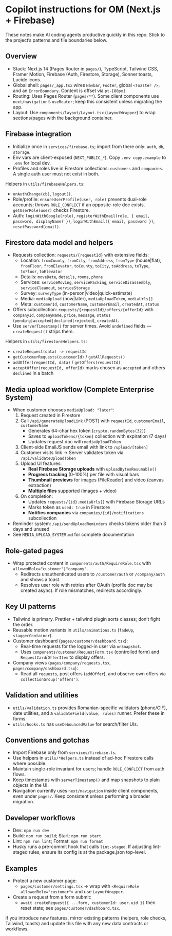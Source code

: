 # Copilot instructions for OM (Next.js + Firebase)

These notes make AI coding agents productive quickly in this repo. Stick to the project’s patterns and file boundaries below.

## Overview
- Stack: Next.js 14 (Pages Router in `pages/`), TypeScript, Tailwind CSS, Framer Motion, Firebase (Auth, Firestore, Storage), Sonner toasts, Lucide icons.
- Global shell: `pages/_app.tsx` wires `Navbar`, `Footer`, global `<Toaster />`, and an `ErrorBoundary`. Content is offset via `pt-[80px]`.
- Routing: Uses Pages Router (`pages/**`). Some client components use `next/navigation`’s `useRouter`; keep this consistent unless migrating the app.
- Layout: Use `components/layout/Layout.tsx` (`LayoutWrapper`) to wrap sections/pages with the background container.

## Firebase integration
- Initialize once in `services/firebase.ts`; import from there only: `auth`, `db`, `storage`.
- Env vars are client-exposed (`NEXT_PUBLIC_*`). Copy `.env copy.example` to `.env` for local dev.
- Profiles and roles live in Firestore collections: `customers` and `companies`. A single auth user must not exist in both.

Helpers in `utils/firebaseHelpers.ts`:
- `onAuthChange(cb)`, `logout()`.
- Role/profile: `ensureUserProfile(user, role)` prevents dual-role accounts; throws `ROLE_CONFLICT` if an opposite-role doc exists. `getUserRole(user)` checks Firestore.
- Auth: `loginWithGoogle(role)`, `registerWithEmail(role, { email, password, displayName? })`, `loginWithEmail({ email, password })`, `resetPassword(email)`.

## Firestore data model and helpers
- Requests collection: `requests/{requestId}` with extensive fields:
  - Location: `fromCounty`, `fromCity`, `fromAddress`, `fromType` (house|flat), `fromFloor`, `fromElevator`, `toCounty`, `toCity`, `toAddress`, `toType`, `toFloor`, `toElevator`
  - Details: `moveDate`, `details`, `rooms`, `phone`
  - Services: `serviceMoving`, `servicePacking`, `serviceDisassembly`, `serviceCleanout`, `serviceStorage`
  - Survey: `surveyType` (in-person|video|quick-estimate)
  - Media: `mediaUpload` (now|later), `mediaUploadToken`, `mediaUrls[]`
  - Meta: `customerId`, `customerName`, `customerEmail`, `createdAt`, `status`
- Offers subcollection: `requests/{requestId}/offers/{offerId}` with `companyId`, `companyName`, `price`, `message`, `status` (`pending|accepted|declined|rejected`), `createdAt`.
- Use `serverTimestamp()` for server times. Avoid `undefined` fields — `createRequest()` strips them.

Helpers in `utils/firestoreHelpers.ts`:
- `createRequest(data) -> requestId`
- `getCustomerRequests(customerId)` / `getAllRequests()`
- `addOffer(requestId, data)` / `getOffers(requestId)`
- `acceptOffer(requestId, offerId)` marks chosen as `accepted` and others `declined` in a batch

## Media upload workflow (Complete Enterprise System)
- When customer chooses `mediaUpload: "later"`:
  1. Request created in Firestore
  2. Call `/api/generateUploadLink` (POST) with `requestId`, `customerEmail`, `customerName`
     - Generates 64-char hex token (`crypto.randomBytes(32)`)
     - Saves to `uploadTokens/{token}` collection with expiration (7 days)
     - Updates request doc with `mediaUploadToken`
  3. Client-side EmailJS sends email with link to `/upload/[token]`
  4. Customer visits link → Server validates token via `/api/validateUploadToken`
  5. Upload UI features:
     - **Real Firebase Storage uploads** with `uploadBytesResumable()`
     - **Progress tracking** (0-100%) per file with visual bars
     - **Thumbnail previews** for images (FileReader) and video (canvas extraction)
     - **Multiple files** supported (images + video)
  6. On completion:
     - Updates `requests/{id}.mediaUrls[]` with Firebase Storage URLs
     - Marks token as `used: true` in Firestore
     - **Notifies companies** via `companies/{id}/notifications` subcollection
- Reminder system: `/api/sendUploadReminders` checks tokens older than 3 days and unused
- See `MEDIA_UPLOAD_SYSTEM.md` for complete documentation

## Role-gated pages
- Wrap protected content in `components/auth/RequireRole.tsx` with `allowedRole="customer"|"company"`.
  - Redirects unauthenticated users to `/customer/auth` or `/company/auth` and shows a toast.
  - Resolves user role with retries after OAuth (profile doc may be created async). If role mismatches, redirects accordingly.

## Key UI patterns
- Tailwind is primary. Prettier + tailwind plugin sorts classes; don’t fight the order.
- Reusable motion variants in `utils/animations.ts` (`fadeUp`, `staggerContainer`).
- Customer dashboard (`pages/customer/dashboard.tsx`):
  - Real-time requests for the logged-in user via `onSnapshot`.
  - Uses `components/customer/RequestForm.tsx` (controlled form) and `RequestCard`/`OfferItem` to display offers.
- Company views (`pages/company/requests.tsx`, `pages/company/dashboard.tsx`):
  - Read all `requests`, post offers (`addOffer`), and observe own offers via `collectionGroup('offers')`.

## Validation and utilities
- `utils/validation.ts` provides Romanian-specific validators (phone/CIF), date utilities, and a `validateField(value, rules)` runner. Prefer these in forms.
- `utils/hooks.ts` has `useDebouncedValue` for search/filter UIs.

## Conventions and gotchas
- Import Firebase only from `services/firebase.ts`.
- Use helpers in `utils/*Helpers.ts` instead of ad-hoc Firestore calls where possible.
- Maintain single-role invariant for users; handle `ROLE_CONFLICT` from auth flows.
- Keep timestamps with `serverTimestamp()` and map snapshots to plain objects in the UI.
- Navigation currently uses `next/navigation` inside client components, even under `pages/`. Keep consistent unless performing a broader migration.

## Developer workflows
- Dev: `npm run dev`
- Build: `npm run build`; Start: `npm run start`
- Lint: `npm run lint`; Format: `npm run format`
- Husky runs a pre-commit hook that calls `lint-staged`. If adjusting lint-staged rules, ensure its config is at the package.json top-level.

## Examples
- Protect a new customer page:
  - `pages/customer/settings.tsx` -> wrap with `<RequireRole allowedRole="customer">` and use `LayoutWrapper`.
- Create a request from a form submit:
  - `await createRequest({ ...form, customerId: user.uid })` then reset state; see `pages/customer/dashboard.tsx`.

If you introduce new features, mirror existing patterns (helpers, role checks, Tailwind, toasts) and update this file with any new data contracts or workflows.